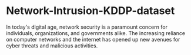 # Network-Intrusion-KDDP-dataset
In today's digital age, network security is a paramount concern for individuals, organizations, and governments alike. The increasing reliance on computer networks and the internet has opened up new avenues for cyber threats and malicious activities.
